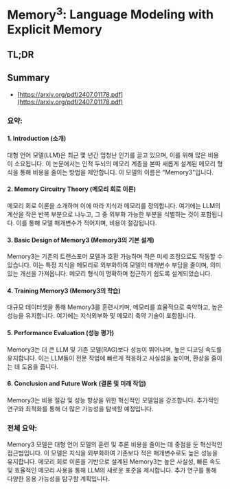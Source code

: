 # $\text{Memory}^3$: Language Modeling with Explicit Memory
## TL;DR
## Summary
- [https://arxiv.org/pdf/2407.01178.pdf](https://arxiv.org/pdf/2407.01178.pdf)

### 요약:

#### 1. **Introduction (소개)**
   대형 언어 모델(LLM)은 최근 몇 년간 엄청난 인기를 끌고 있으며, 이를 위해 많은 비용이 소요됩니다. 이 논문에서는 인적 두뇌의 메모리 계층을 본따 새롭게 설계된 메모리 형식을 통해 비용을 줄이는 방법을 제안합니다. 이 모델의 이름은 "Memory3"입니다.

#### 2. **Memory Circuitry Theory (메모리 회로 이론)**
   메모리 회로 이론을 소개하며 이에 따라 지식과 메모리를 정의합니다. 여기에는 LLM의 계산을 작은 반복 부분으로 나누고, 그 중 외부화 가능한 부분을 식별하는 것이 포함됩니다. 이를 통해 모델 매개변수가 적어지며, 비용이 절감됩니다.

#### 3. **Basic Design of Memory3 (Memory3의 기본 설계)**
   Memory3는 기존의 트랜스포머 모델과 호환 가능하며 적은 미세 조정으로도 작동할 수 있습니다. 이는 특정 지식을 메모리로 외부화하여 모델의 매개변수 부담을 줄이며, 의미 있는 개선을 가져옵니다. 메모리 형식이 명확하며 접근하기 쉽도록 설계되었습니다.

#### 4. **Training Memory3 (Memory3의 학습)**
   대규모 데이터셋을 통해 Memory3를 훈련시키며, 메모리를 효율적으로 축약하고, 높은 성능을 유지합니다. 여기에는 지식외부화 및 메모리 축약 기술이 포함됩니다.

#### 5. **Performance Evaluation (성능 평가)**
   Memory3는 더 큰 LLM 및 기존 모델(RAG)보다 성능이 뛰어나며, 높은 디코딩 속도를 유지합니다. 이는 LLM들이 전문 작업에 빠르게 적응하고 사실성을 높이며, 환상을 줄이는 데 도움을 줍니다.

#### 6. **Conclusion and Future Work (결론 및 미래 작업)**
   Memory3는 비용 절감 및 성능 향상을 위한 혁신적인 모델임을 강조합니다. 추가적인 연구와 최적화를 통해 더 많은 가능성을 탐색할 예정입니다.

### 전체 요약:
Memory3 모델은 대형 언어 모델의 훈련 및 추론 비용을 줄이는 데 중점을 둔 혁신적인 접근법입니다. 이 모델은 지식을 외부화하여 기존보다 적은 매개변수로도 높은 성능을 유지합니다. 메모리 회로 이론을 기반으로 설계된 Memory3는 높은 사실성, 빠른 속도 및 효율적인 메모리 사용을 통해 LLM의 새로운 표준을 제시합니다. 추가 연구를 통해 다양한 응용 가능성을 탐구할 계획입니다.